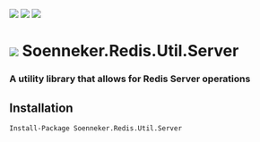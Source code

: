 [![](https://img.shields.io/nuget/v/Soenneker.Redis.Util.Server.svg?style=for-the-badge)](https://www.nuget.org/packages/Soenneker.Redis.Util.Server/)
[![](https://img.shields.io/github/actions/workflow/status/soenneker/soenneker.redis.util.server/publish-package.yml?style=for-the-badge)](https://github.com/soenneker/soenneker.redis.util.server/actions/workflows/publish-package.yml)
[![](https://img.shields.io/nuget/dt/Soenneker.Redis.Util.Server.svg?style=for-the-badge)](https://www.nuget.org/packages/Soenneker.Redis.Util.Server/)

# ![](https://user-images.githubusercontent.com/4441470/224455560-91ed3ee7-f510-4041-a8d2-3fc093025112.png) Soenneker.Redis.Util.Server
### A utility library that allows for Redis Server operations

## Installation

```
Install-Package Soenneker.Redis.Util.Server
```
